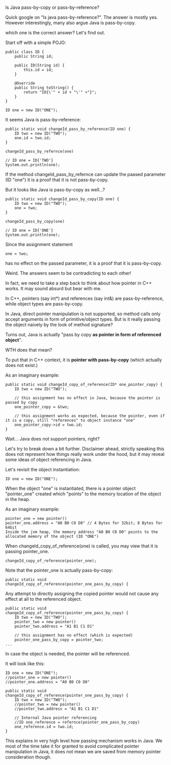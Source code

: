 Is Java pass-by-copy or pass-by-reference?

Quick google on "Is java pass-by-reference?". The answer is mostly yes.
However interestingly, many also argue Java is pass-by-copy.

which one is the correct answer? Let's find out.

Start off with a simple POJO:

```
public class ID {
    public String id;

    public ID(String id) {
        this.id = id;
    }

    @Override
    public String toString() {
        return "ID{\'" + id + "\'" +"}";
    }
}

ID one = new ID("ONE");
```

It seems Java is pass-by-reference:

```
public static void changeId_pass_by_reference(ID one) {
    ID two = new ID("TWO");
    one.id = two.id;
}

changeId_pass_by_refernce(one)

// ID one = ID{'TWO'}
System.out.println(one);
```

If the method changeId_pass_by_refernce can update the paased parameter (ID "one") it is a proof that it is not pass-by-copy.

But it looks like Java is pass-by-copy as well...?

```
public static void changeId_pass_by_copy(ID one) {
    ID two = new ID("TWO");
    one = two;
}

changeId_pass_by_copy(one)

// ID one = ID{'ONE'}
System.out.println(one);
```

Since the assignment statement 
```
one = two;
```
has no effect on the passed parameter, it is a proof that it is pass-by-copy.


Weird. The answers seem to be contradicting to each other!

In fact, we need to take a step back to think about how pointer in C++ works.
It may sound absurd but bear with me.

In C++, pointers (say int*) and references (say int&) are pass-by-reference, while object types are pass-by-copy.

In Java, direct pointer manipulation is not supported,
so method calls only accept arguments in form of primitive/object types.
But is it really passing the object naively by the look of method signature?

Turns out, Java is actually "pass by copy **as pointer in form of referenced object**".

WTH does that mean?

To put that in C++ context, it is **pointer with pass-by-copy** (which actually does not exist.)

As an imaginary example:

```
public static void changeId_copy_of_reference(ID* one_pointer_copy) {
    ID two = new ID("TWO");

    // this assignment has no effect in Java, because the pointer is passed by copy
    one_pointer_copy = &two;

    // this assignment works as expected, because the pointer, even if it is a copy, still "references" to object instance "one"
    one_pointer_copy->id = two.id;
}
```

Wait... Java does not support pointers, right?

Let's try to break down a bit further. Disclaimer ahead,
strictly speaking this does not represent how things really work under the hood,
but it may reveal some ideas of object referencing in Java.

Let's revisit the object instantiation:

```
ID one = new ID("ONE");
```

When the object "one" is instantiated,
there is a pointer object "pointer_one" created which "points" to the memory location of the object in the heap.

As an imaginary example:

```
pointer_one = new pointer()
pointer_one.address = "A0 B0 C0 D0" // 4 Bytes for 32bit; 8 Bytes for 64bit
Inside the jvm heap, the memory address "A0 B0 C0 D0" points to the allocated memory of the object (ID "ONE")
```

When changeId_copy_of_reference(one) is called, you may view that it is passing pointer_one.

```
changeId_copy_of_reference(pointer_one);
```

Note that the pointer_one is actually pass-by-copy:

```
public static void changeId_copy_of_reference(pointer_one_pass_by_copy) {
```

Any attempt to directly assigning the copied pointer would not cause any effect at all to the referenced object.

```
public static void changeId_copy_of_reference(pointer_one_pass_by_copy) {
    ID two = new ID("TWO");
    pointer_two = new pointer()
    pointer_two.address = "A1 B1 C1 D1"
    
    // this assignment has no effect (which is expected)
    pointer_one_pass_by_copy = pointer_two;
...
```

In case the object is needed, the pointer will be referenced.

It will look like this:

```
ID one = new ID("ONE");
//pointer_one = new pointer()
//pointer_one.address = "A0 B0 C0 D0"

public static void changeId_copy_of_reference(pointer_one_pass_by_copy) {
    ID two = new ID("TWO");
    //pointer_two = new pointer()
    //pointer_two.address = "A1 B1 C1 D1"
    
    // Internal Java pointer referencing
    //ID one_reference = refernce(pointer_one_pass_by_copy)
    one_reference.id = two.id;
}
```

This explains in very high level how passing mechanism works in Java.
We most of the time take it for granted to avoid complicated pointer manipulation in Java,
it does not mean we are saved from memory pointer consideration though.
